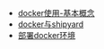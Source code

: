 - [docker使用-基本概念](/#/docker/basic_concept)
- [docker与shipyard](/#/docker/shipyard)
- [部署docker环境](/#/docker/window_deploy)